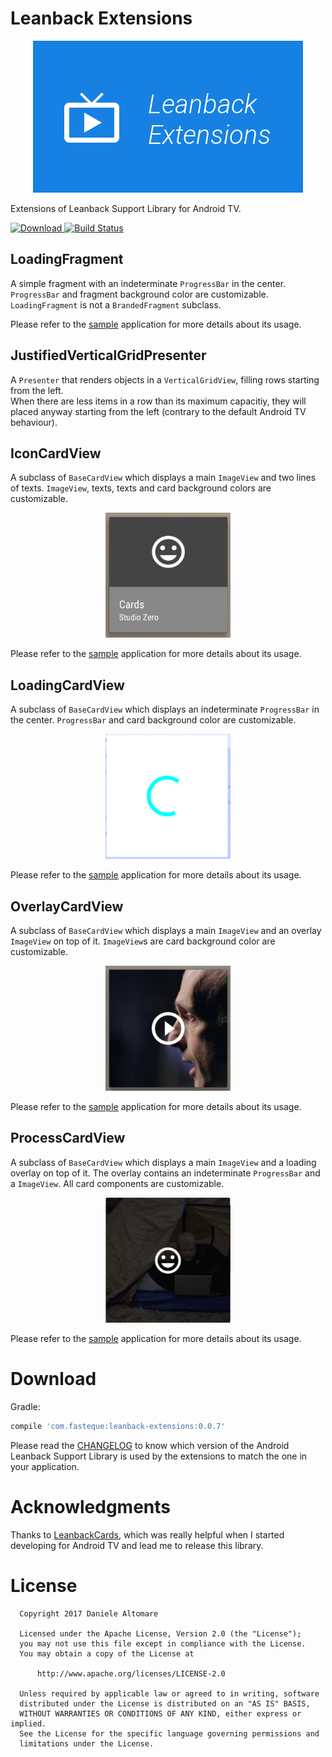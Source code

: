 Leanback Extensions
========

<p align="center">
    <img src="resources/app_icon_leanback.png" alt="Leanback Extensions"/>
</p>

Extensions of Leanback Support Library for Android TV.

[ ![Download](https://api.bintray.com/packages/fasteque/maven/leanback-extensions/images/download.svg) ](https://bintray.com/fasteque/maven/leanback-extensions/_latestVersion) [![Build Status](https://travis-ci.org/fasteque/leanback-extensions.svg?branch=master)](https://travis-ci.org/fasteque/leanback-extensions)

LoadingFragment
--------
A simple fragment with an indeterminate `ProgressBar` in the center. `ProgressBar` and fragment background color are customizable.<br>
`LoadingFragment` is not a `BrandedFragment` subclass.

Please refer to the [sample](https://github.com/fasteque/leanback-extensions/blob/master/app/src/main/java/com/fasteque/leanback/sample/LoadingActivity.java) application for more details about its usage.

JustifiedVerticalGridPresenter
--------
A `Presenter` that renders objects in a `VerticalGridView`, filling rows starting from the left.<br>
When there are less items in a row than its maximum capacitiy, they will placed anyway starting from the left (contrary to the default Android TV behaviour).

IconCardView
--------
A subclass of `BaseCardView` which displays a main `ImageView` and two lines of texts. `ImageView`, texts, texts and card background colors are customizable.

<p align="center">
    <img src="resources/icon_card_view.png" alt="IconCardView" height="200" width="200"/>
</p>

Please refer to the [sample](https://github.com/fasteque/leanback-extensions/blob/master/app/src/main/java/com/fasteque/leanback/sample/IconCardPresenter.java) application for more details about its usage.

LoadingCardView
--------
A subclass of `BaseCardView` which displays an indeterminate `ProgressBar` in the center. `ProgressBar` and card background color are customizable.

<p align="center">
    <img src="resources/loading_card_view.gif" alt="LoadingCardView" height="200" width="200"/>
</p>

Please refer to the [sample](https://github.com/fasteque/leanback-extensions/blob/master/app/src/main/java/com/fasteque/leanback/sample/LoadingCardPresenter.java) application for more details about its usage.

OverlayCardView
--------
A subclass of `BaseCardView` which displays a main `ImageView` and an overlay `ImageView` on top of it. `ImageView`s are card background color are customizable.

<p align="center">
    <img src="resources/overlay_card_view.png" alt="OverlayCardView" height="200" width="200"/>
</p>

Please refer to the [sample](https://github.com/fasteque/leanback-extensions/blob/master/app/src/main/java/com/fasteque/leanback/sample/OverlayCardPresenter.java) application for more details about its usage.

ProcessCardView
--------
A subclass of `BaseCardView` which displays a main `ImageView` and a loading overlay on top of it. The overlay contains an indeterminate `ProgressBar` and a `ImageView`. All card components are customizable.

<p align="center">
    <img src="resources/process_card_view.gif" alt="ProcessCardView" height="200" width="200"/>
</p>

Please refer to the [sample](https://github.com/fasteque/leanback-extensions/blob/master/app/src/main/java/com/fasteque/leanback/sample/ProcessCardPresenter.java) application for more details about its usage.

Download
========

Gradle:
```groovy
compile 'com.fasteque:leanback-extensions:0.0.7'
```

Please read the [CHANGELOG](https://github.com/fasteque/leanback-extensions/blob/master/CHANGELOG.md) to know which version of the Android Leanback Support Library is used by the extensions to match the one in your application.

Acknowledgments
========

Thanks to [LeanbackCards](https://github.com/hitherejoe/LeanbackCards), which was really helpful when I started developing for Android TV and lead me to release this library.

License
========

      Copyright 2017 Daniele Altomare

      Licensed under the Apache License, Version 2.0 (the "License");
      you may not use this file except in compliance with the License.
      You may obtain a copy of the License at

          http://www.apache.org/licenses/LICENSE-2.0

      Unless required by applicable law or agreed to in writing, software
      distributed under the License is distributed on an "AS IS" BASIS,
      WITHOUT WARRANTIES OR CONDITIONS OF ANY KIND, either express or implied.
      See the License for the specific language governing permissions and
      limitations under the License.
